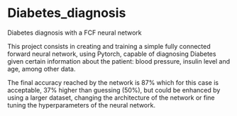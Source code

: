 # Diabetes_diagnosis
Diabetes diagnosis with a FCF neural network

This project consists in creating and training a simple fully connected forward neural network, using Pytorch, capable of diagnosing Diabetes given certain information about the patient: blood pressure, insulin level and age, among other data.

The final accuracy reached by the network is 87% which for this case is acceptable, 37% higher than guessing (50%), but could be enhanced by using a larger dataset, changing the architecture of the network or fine tuning the hyperparameters of the neural network.

